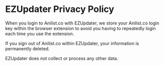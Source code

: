 # EZUpdater Privacy Policy

When you login to Anilist.co with EZUpdater, we store your Anilist.co login key within the browser extension to avoid you having to repeatedly login each time you use the extension.

If you sign out of Anilist.co within EZUpdater, your information is permanently deleted.

EZUpdater does not collect or process any other data.
